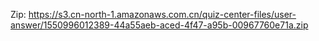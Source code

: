 Zip: https://s3.cn-north-1.amazonaws.com.cn/quiz-center-files/user-answer/1550996012389-44a55aeb-aced-4f47-a95b-00967760e71a.zip